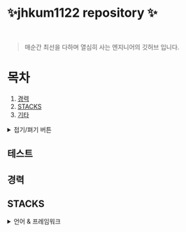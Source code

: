<!--
## Hi there 👋

## Hi there 👋
안녕하세요
-->
# ✨jhkum1122 repository ✨


<br/>

> 매순간 최선을 다하며 열심히 사는 엔지니어의 깃허브 입니다.


# 목차

1. [경력](#경력) 
2. [STACKS](#STACKS) 
3. [기타](#기타) 

<details>
  <summary>접기/펴기 버튼</summary>
  
  여기에 접혔을 때 보여질 내용을 작성하세요.
  
  - 리스트 항목 1
  - 리스트 항목 2
  - 리스트 항목 3

</details>

## 테스트

## 경력

## STACKS

<details>
  <summary>언어 & 프레임워크</summary>
  
  여기에 접혔을 때 보여질 내용을 작성하세요.
  
  - 리스트 항목 1
  - 리스트 항목 2
  - 리스트 항목 3


<details>
  <summary>인프라 & 툴</summary>
  
  여기에 접혔을 때 보여질 내용을 작성하세요.
  
  - 리스트 항목 1
  - 리스트 항목 2
  - 리스트 항목 3

</details>

## 기타


# How to Use

```
https://capsule-render.vercel.app/api?
```

Just write query parameter end of this url. Like this

Markdown:

```
![header](https://capsule-render.vercel.app/api?type=wave&color=auto&height=300&section=header&text=capsule%20render&fontSize=90)
```

HTML:

```
<img src="https://capsule-render.vercel.app/api?type=wave&color=auto&height=300&section=header&text=capsule%20render&fontSize=90" />
```

## Types

Type data makes to change Background Image.

- [wave](#wave) : default
- [egg](#egg)
- [shark](#shark)
- [slice](#slice)
- [rect](#rect)
- [soft](#soft)
- [rounded](#rounded)
- [cylinder](#cylinder)
- [waving](#waving)
- [venom](#venom)
- [transparent](#transparent)

Write `&type= ` on the URL

```
![header](https://capsule-render.vercel.app/api?type=slice)
```

## Color

Change Background Image!

- `&color=auto` : Proven random color. List are [here](https://github.com/kyechan99/capsule-render/blob/master/src/pallete.json)
- `&color=timeAuto` : Proven random color, but is decided by time.
- `&color=random` : Really random color. I don't know what colors are showing.
- `&color=gradient` : Proven random gradient. List are [here](https://github.com/kyechan99/capsule-render/blob/master/src/gradient.json)
- `&color=timeGradient` : Proven random gradient, but is decided by time.
- `&color=_hexcode` : default(#B897FF)
- `&color=_custom_gradient` : Custom gradient. If write as `&color=0:EEFF00,100:a82da8`, it will be converted to { 0%: 'EEFF00', 100%: 'a82da8' }. (e.g. [DEMO](https://capsule-render.vercel.app/api?type=rect&color=0:EEFF00,100:a82da8))

If you use `auto` mode. no need to change `fontColor`.
`auto` also change fontColor auto.

```
![header](https://capsule-render.vercel.app/api?color=auto)
```

> If you use static color. Do not write '#'

> When use `timeAuto` and `timeGradient`?
>
> Used section `header` and `footer` at the same time.

## Custom Color List

You can **customize the list of colors** that will appear randomly only for `&color=auto` and `&color=gradient`.

Write `&customColorList= ` on the URL.

- If you use `&color=auto`, look at [pallete list](https://github.com/kyechan99/capsule-render/blob/master/src/pallete.json).
- If you use `&color=gradient`, look at [gradient list](https://github.com/kyechan99/capsule-render/blob/master/src/gradient.json).

Pick the color patterns you want and remember the `idx` value.

For example, if the idx values ​​are 0, 2, and 3, write: `&customColorList=0,2,3`

If you want to make many apperances of `idx=2`, you can write them repeatedly. (e.g. `&customColorList=0,2,2,2,2,3`)

```
![header](https://capsule-render.vercel.app/api?color=gradient&customColorList=0,2,2,5,30)
```

## Theme

You can use the specified combination using `theme=`.

Even if `color` and `fontColor` are used, theme has the highest priority.

Check the list of available themes at [pallete_theme.json](https://github.com/kyechan99/capsule-render/blob/master/src/pallete_theme.json).

```
![reversal](https://capsule-render.vercel.app/api?type=rect&text=RECT&fontAlign=30&fontSize=30&desc=Use%20theme&descAlign=60&descAlignY=50&theme=radical)
```

> I'm currently adding combinations from the [Link:theme](https://github.com/anuraghazra/github-readme-stats/blob/master/themes/README.md) little by little.

## Section

Section data makes reverse Background Image.

- `&section=header` : (default)
- `&section=footer`

Write `&section= ` on the URL

```
![footer](https://capsule-render.vercel.app/api?section=footer)
```

## Reversal

Reverse the image left and right. (Color at the same time)

- `&reversal=false` : (default)
- `&reversal=true`

```
![reversal](https://capsule-render.vercel.app/api?type=slice&reversal=true&color=gradient)
```

## Height

Change Image Size. Default value is 120.

Write `&height= ` on the URL

```
![header](https://capsule-render.vercel.app/api?height=400)
```

> Do not write `px`

## Text

Input text over the Image.

Write Something `&text= `.

```
![header](https://capsule-render.vercel.app/api?text=Hello%World!)
```

> You can't use some Special Characters. Like '#', '&', '/' ...
>
> It makes confused API

> It is recommended to use `%20` (blank) and `-nl-` (new line) only

## Desc

Input desc over the Image.

Write Something `&desc= `.

```
![header](https://capsule-render.vercel.app/api?height=400&text=Hello%20World!&desc=Hello%20capsule%20render)
```

> You can't use some Special Characters. Like '#', '&', '/' ...
>
> It makes confused API

> It is recommended to use `%20` (blank) only

## Text Background

Background of Text.

Write `&textBg=true` to active.

> If you want to increase background-size,
> add `%20` between text values.
> This is because background-size depends on the length of the english-text. (%20 means spacing)

```
![header](https://capsule-render.vercel.app/api?type=rounded&color=gradient&text=%20asdf%20&height=300&fontSize=100&textBg=true)
```

## Text Animation

Make the text dynamic.

Write `&animation= `, if you want to use.

- `fadeIn` : fadeIn 1.2s
- `scaleIn` : scaleIn .8s
- `blink` : blink .6s
- `blinking` : blinking 1.6s
- `twinkling` : twinkling 4s

```
![header](https://capsule-render.vercel.app/api?text=capsule_render&animation=fadeIn)
```

## FontColor

Change text color. Default value is 000000.

Value should be Hex code with erased '#'

Write `&fontColor= ` behind **Text** query

```
![header](https://capsule-render.vercel.app/api?text=Hello%World!&fontColor=d6ace6)
```

## FontSize

Change text font size. Default value is 70.

Write `&fontSize= ` behind **Text** query

```
![header](https://capsule-render.vercel.app/api?text=Hello%World!&fontSize=40)
```

> Do not write `px`

## FontAlign

Change text horizontal-align (x). write number **between 0~100**

`&fontAlign= ` : Default value is 50. center of image

> In case there are multiple lines in `&text= ` (`-nl-`), providing multiple `&fontAlign= ` will apply different horizontal-align to each line individually.

```
![header](https://capsule-render.vercel.app/api?text=Hello%World!&fontAlign=70)
```

## FontAlignY

Change text vertical-align (y). write number **between 0~100**

`&fontAlignY= ` : Default value for one line is 50 (center of image). For multiple lines (separated by `-nl-`), default will be calculated to get lines stacked on top of each other and centered.

> In case there are multiple lines in `&text= ` (`-nl-`), providing multiple `&fontAlignY= ` will apply different vertical-align to each line individually.

```
![header](https://capsule-render.vercel.app/api?text=Hello%World!&fontAlignY=20)
```

## DescSize

Change desc font size. Default value is 20.

Write `&descSize= ` behind **desc** query

```
![header](https://capsule-render.vercel.app/api?text=Hello%World!&fontSize=40&desc=Desc&descSize=30)
```

> Do not write `px`

## DescAlign

Change desc horizontal-align (x). write number **between 0~100**

`&descAlign= ` : Default value is 50. center of image

```
![header](https://capsule-render.vercel.app/api?text=Hello%World!&fontAlign=70&desc=Desc&descAlign=20)
```

## DescAlignY

Change text vertical-align (y). write number **between 0~100**

`&descAlignY= ` : Default value is 60. center of image

```
![header](https://capsule-render.vercel.app/api?text=Hello%World!&fontAlignY=20&desc=Desc&descAlignY=40)
```

## Rotate

Usage `&rotate= `, to rotate text.

You can also use negative number.

> Recommend number arrange. ☞ `0 ~ 360`, `0 ~ -360`.

```
![header](https://capsule-render.vercel.app/api?text=Hello%World!&fontSize=20&rotate=-30)
```

## Stroke

Change text stroke.

Write `&stroke=` behind query

Value should be Hex code with erased '#'

```
![header](https://capsule-render.vercel.app/api?type=rect&height=200&text=Stroke%20Test&fontAlign=70&stroke=00FF00)
```

> Recommended to use with `strokeWidth`.
>
> When used alone, strokeWidth defaults to 1.

## Stroke-width

Change text stroke width.

Write `&strokeWidth=` behind stroke query

Value must be greater than or equal to 0.

```
![header](https://capsule-render.vercel.app/api?type=rect&height=200&text=Stroke%20Test&fontAlign=70&stroke=00FF00&strokeWidth=3)
```

> Recommended to use with `stroke`.
>
> When used alone, stroke defaults to 'B897FF'.

# Demo <a id="demo">

## Wave <a id="wave">

![wave](https://capsule-render.vercel.app/api?type=wave&color=auto&height=200&text=WAVE)

## Egg <a id="egg">

![egg](https://capsule-render.vercel.app/api?type=egg&color=auto&height=210)

## Shark <a id="shark">

![shark](https://capsule-render.vercel.app/api?type=shark&color=gradient&height=140)

## Slice <a id="slice">

![slice](https://capsule-render.vercel.app/api?type=slice&color=auto&height=200&text=SLICE&fontAlign=70&rotate=13&fontAlignY=25&desc=desc%20function%20is%20also%20rotated.&descAlign=60&descAlignY=44)

## Rect <a id="rect">

![rect](https://capsule-render.vercel.app/api?type=rect&color=gradient&text=%20%20RECT%20%20&fontAlign=30&fontSize=30&textBg=true&desc=Use%20%27textBg%27%20to%20highlight%20%27text%27&descAlign=60&descAlignY=50)

## Soft <a id="soft">

![soft](https://capsule-render.vercel.app/api?type=soft&color=auto&text=Good%20to%20use%20with%20other%20readme&fontSize=40&animation=twinkling)

## Rounded <a id="rounded">

![rounded](https://capsule-render.vercel.app/api?type=rounded&color=timeAuto&text=Rounded%20with%20stroke&fontAlignY=50&fontSize=40&height=200&stroke=000000&strokeWidth=2)

## Cylinder <a id="cylinder">

![cylinder](https://capsule-render.vercel.app/api?type=cylinder&color=auto&text=Cylinder&fontAlignY=45&fontSize=40&height=150&animation=blinking&desc=desc%20is%20also%20animated&descAlignY=70)

## Waving <a id="waving">

![waving](https://capsule-render.vercel.app/api?type=waving&height=200&text=Waving!&fontAlign=80&fontAlignY=40&color=gradient)

## Transparent <a id="transparent">

![transparent](https://capsule-render.vercel.app/api?type=transparent&fontColor=703ee5&text=Transparent&height=150&fontSize=60&desc=Only%20Use%20Text&descAlignY=75&descAlign=60)

## Venom <a id="venom">

![venom](https://capsule-render.vercel.app/api?type=venom&height=200&text=I%20am%20Venom.&fontSize=70&color=0:8871e5,100:b678c4&stroke=b678c4)

<hr/>
Here are some ideas to get you started:

- 🔭 I’m currently working on ...
- 🌱 I’m currently learning ...
- 👯 I’m looking to collaborate on ...
- 🤔 I’m looking for help with ...
- 💬 Ask me about ...
- 📫 How to reach me: ...
- 😄 Pronouns: ...
- ⚡ Fun fact: ...


<!--
**jhkum1122/jhkum1122** is a ✨ _special_ ✨ repository because its `README.md` (this file) appears on your GitHub profile.
 
<p align='center'>
    <img src="https://capsule-render.vercel.app/api?type=waving&color=auto&height=300&section=header&text=capsule%20render&fontSize=90&animation=fadeIn&fontAlignY=38&desc=Decorate%20GitHub%20Profile%20or%20any%20Repo%20like%20me!&descAlignY=51&descAlign=62"/>
</p>

<p align='center'>
  <a href="https://github.com/kyechan99/capsule-render/labels/Idea">
    <img src="https://img.shields.io/badge/IDEA%20ISSUE%20-%23F7DF1E.svg?&style=for-the-badge&&logoColor=white"/>
  </a>
  <a href="#demo">
    <img src="https://img.shields.io/badge/DEMO%20-%234FC08D.svg?&style=for-the-badge&&logoColor=white"/>
  </a>
  <a href="https://capsule-render.vercel.app/">
    <img src="https://img.shields.io/badge/Generator%20-%235c86fa.svg?&style=for-the-badge&&logoColor=white"/>
  </a>
</p> 
<p align="center"> 
  <a href="README.md">English</a> 
  ·
  <a href="/docs/README_kr.md">한국어</a> 
  .
  <a href="/docs/README_fr.md">Français</a>
  .
  <a href="/docs/README_de.md">Deutsch</a>
</p>
<br/>

> Looking for someone to translate this README.

> Supports simple [Generator](https://capsule-render.vercel.app/).
> However, we recommend reading the README for more detailed adjustments.

## Navigation

1. [How to Use](#how-to-use)
2. [Types](#types)
3. [Color](#color)
4. [Custom Color List](#custom-color-list)
5. [Section](#section)
6. [Reversal](#reversal)
7. [Height](#height)
8. [Text](#text)
9. [Desc](#desc)
10. [Text Background](#text-background)
11. [Text Animation](#text-animation)
12. [Font Color](#fontcolor)
13. [Font Size](#fontsize)
14. [Font Align - X](#fontalign)
15. [Font Align - Y](#fontaligny)
16. [Desc Size](#descsize)
17. [Desc Align - X](#descalign)
18. [Desc Align - Y](#descaligny)
19. [Rotate](#rotate)
20. [Demo](#demo)

Any of Idea -> [Idea-Issue](https://github.com/kyechan99/capsule-render/labels/Idea) or [PR](https://github.com/kyechan99/capsule-render/pulls)

# How to Use

```
https://capsule-render.vercel.app/api?
```

Just write query parameter end of this url. Like this

Markdown:

```
![header](https://capsule-render.vercel.app/api?type=wave&color=auto&height=300&section=header&text=capsule%20render&fontSize=90)
```

HTML:

```
<img src="https://capsule-render.vercel.app/api?type=wave&color=auto&height=300&section=header&text=capsule%20render&fontSize=90" />
```

## Types

Type data makes to change Background Image.

- [wave](#wave) : default
- [egg](#egg)
- [shark](#shark)
- [slice](#slice)
- [rect](#rect)
- [soft](#soft)
- [rounded](#rounded)
- [cylinder](#cylinder)
- [waving](#waving)
- [venom](#venom)
- [transparent](#transparent)

Write `&type= ` on the URL

```
![header](https://capsule-render.vercel.app/api?type=slice)
```

## Color

Change Background Image!

- `&color=auto` : Proven random color. List are [here](https://github.com/kyechan99/capsule-render/blob/master/src/pallete.json)
- `&color=timeAuto` : Proven random color, but is decided by time.
- `&color=random` : Really random color. I don't know what colors are showing.
- `&color=gradient` : Proven random gradient. List are [here](https://github.com/kyechan99/capsule-render/blob/master/src/gradient.json)
- `&color=timeGradient` : Proven random gradient, but is decided by time.
- `&color=_hexcode` : default(#B897FF)
- `&color=_custom_gradient` : Custom gradient. If write as `&color=0:EEFF00,100:a82da8`, it will be converted to { 0%: 'EEFF00', 100%: 'a82da8' }. (e.g. [DEMO](https://capsule-render.vercel.app/api?type=rect&color=0:EEFF00,100:a82da8))

If you use `auto` mode. no need to change `fontColor`.
`auto` also change fontColor auto.

```
![header](https://capsule-render.vercel.app/api?color=auto)
```

> If you use static color. Do not write '#'

> When use `timeAuto` and `timeGradient`?
>
> Used section `header` and `footer` at the same time.

## Custom Color List

You can **customize the list of colors** that will appear randomly only for `&color=auto` and `&color=gradient`.

Write `&customColorList= ` on the URL.

- If you use `&color=auto`, look at [pallete list](https://github.com/kyechan99/capsule-render/blob/master/src/pallete.json).
- If you use `&color=gradient`, look at [gradient list](https://github.com/kyechan99/capsule-render/blob/master/src/gradient.json).

Pick the color patterns you want and remember the `idx` value.

For example, if the idx values ​​are 0, 2, and 3, write: `&customColorList=0,2,3`

If you want to make many apperances of `idx=2`, you can write them repeatedly. (e.g. `&customColorList=0,2,2,2,2,3`)

```
![header](https://capsule-render.vercel.app/api?color=gradient&customColorList=0,2,2,5,30)
```

## Theme

You can use the specified combination using `theme=`.

Even if `color` and `fontColor` are used, theme has the highest priority.

Check the list of available themes at [pallete_theme.json](https://github.com/kyechan99/capsule-render/blob/master/src/pallete_theme.json).

```
![reversal](https://capsule-render.vercel.app/api?type=rect&text=RECT&fontAlign=30&fontSize=30&desc=Use%20theme&descAlign=60&descAlignY=50&theme=radical)
```

> I'm currently adding combinations from the [Link:theme](https://github.com/anuraghazra/github-readme-stats/blob/master/themes/README.md) little by little.

## Section

Section data makes reverse Background Image.

- `&section=header` : (default)
- `&section=footer`

Write `&section= ` on the URL

```
![footer](https://capsule-render.vercel.app/api?section=footer)
```

## Reversal

Reverse the image left and right. (Color at the same time)

- `&reversal=false` : (default)
- `&reversal=true`

```
![reversal](https://capsule-render.vercel.app/api?type=slice&reversal=true&color=gradient)
```

## Height

Change Image Size. Default value is 120.

Write `&height= ` on the URL

```
![header](https://capsule-render.vercel.app/api?height=400)
```

> Do not write `px`

## Text

Input text over the Image.

Write Something `&text= `.

```
![header](https://capsule-render.vercel.app/api?text=Hello%World!)
```

> You can't use some Special Characters. Like '#', '&', '/' ...
>
> It makes confused API

> It is recommended to use `%20` (blank) and `-nl-` (new line) only

## Desc

Input desc over the Image.

Write Something `&desc= `.

```
![header](https://capsule-render.vercel.app/api?height=400&text=Hello%20World!&desc=Hello%20capsule%20render)
```

> You can't use some Special Characters. Like '#', '&', '/' ...
>
> It makes confused API

> It is recommended to use `%20` (blank) only

## Text Background

Background of Text.

Write `&textBg=true` to active.

> If you want to increase background-size,
> add `%20` between text values.
> This is because background-size depends on the length of the english-text. (%20 means spacing)

```
![header](https://capsule-render.vercel.app/api?type=rounded&color=gradient&text=%20asdf%20&height=300&fontSize=100&textBg=true)
```

## Text Animation

Make the text dynamic.

Write `&animation= `, if you want to use.

- `fadeIn` : fadeIn 1.2s
- `scaleIn` : scaleIn .8s
- `blink` : blink .6s
- `blinking` : blinking 1.6s
- `twinkling` : twinkling 4s

```
![header](https://capsule-render.vercel.app/api?text=capsule_render&animation=fadeIn)
```

## FontColor

Change text color. Default value is 000000.

Value should be Hex code with erased '#'

Write `&fontColor= ` behind **Text** query

```
![header](https://capsule-render.vercel.app/api?text=Hello%World!&fontColor=d6ace6)
```

## FontSize

Change text font size. Default value is 70.

Write `&fontSize= ` behind **Text** query

```
![header](https://capsule-render.vercel.app/api?text=Hello%World!&fontSize=40)
```

> Do not write `px`

## FontAlign

Change text horizontal-align (x). write number **between 0~100**

`&fontAlign= ` : Default value is 50. center of image

> In case there are multiple lines in `&text= ` (`-nl-`), providing multiple `&fontAlign= ` will apply different horizontal-align to each line individually.

```
![header](https://capsule-render.vercel.app/api?text=Hello%World!&fontAlign=70)
```

## FontAlignY

Change text vertical-align (y). write number **between 0~100**

`&fontAlignY= ` : Default value for one line is 50 (center of image). For multiple lines (separated by `-nl-`), default will be calculated to get lines stacked on top of each other and centered.

> In case there are multiple lines in `&text= ` (`-nl-`), providing multiple `&fontAlignY= ` will apply different vertical-align to each line individually.

```
![header](https://capsule-render.vercel.app/api?text=Hello%World!&fontAlignY=20)
```

## DescSize

Change desc font size. Default value is 20.

Write `&descSize= ` behind **desc** query

```
![header](https://capsule-render.vercel.app/api?text=Hello%World!&fontSize=40&desc=Desc&descSize=30)
```

> Do not write `px`

## DescAlign

Change desc horizontal-align (x). write number **between 0~100**

`&descAlign= ` : Default value is 50. center of image

```
![header](https://capsule-render.vercel.app/api?text=Hello%World!&fontAlign=70&desc=Desc&descAlign=20)
```

## DescAlignY

Change text vertical-align (y). write number **between 0~100**

`&descAlignY= ` : Default value is 60. center of image

```
![header](https://capsule-render.vercel.app/api?text=Hello%World!&fontAlignY=20&desc=Desc&descAlignY=40)
```

## Rotate

Usage `&rotate= `, to rotate text.

You can also use negative number.

> Recommend number arrange. ☞ `0 ~ 360`, `0 ~ -360`.

```
![header](https://capsule-render.vercel.app/api?text=Hello%World!&fontSize=20&rotate=-30)
```

## Stroke

Change text stroke.

Write `&stroke=` behind query

Value should be Hex code with erased '#'

```
![header](https://capsule-render.vercel.app/api?type=rect&height=200&text=Stroke%20Test&fontAlign=70&stroke=00FF00)
```

> Recommended to use with `strokeWidth`.
>
> When used alone, strokeWidth defaults to 1.

## Stroke-width

Change text stroke width.

Write `&strokeWidth=` behind stroke query

Value must be greater than or equal to 0.

```
![header](https://capsule-render.vercel.app/api?type=rect&height=200&text=Stroke%20Test&fontAlign=70&stroke=00FF00&strokeWidth=3)
```

> Recommended to use with `stroke`.
>
> When used alone, stroke defaults to 'B897FF'.

# Demo <a id="demo">

## Wave <a id="wave">

![wave](https://capsule-render.vercel.app/api?type=wave&color=auto&height=200&text=WAVE)

## Egg <a id="egg">

![egg](https://capsule-render.vercel.app/api?type=egg&color=auto&height=210)

## Shark <a id="shark">

![shark](https://capsule-render.vercel.app/api?type=shark&color=gradient&height=140)

## Slice <a id="slice">

![slice](https://capsule-render.vercel.app/api?type=slice&color=auto&height=200&text=SLICE&fontAlign=70&rotate=13&fontAlignY=25&desc=desc%20function%20is%20also%20rotated.&descAlign=60&descAlignY=44)

## Rect <a id="rect">

![rect](https://capsule-render.vercel.app/api?type=rect&color=gradient&text=%20%20RECT%20%20&fontAlign=30&fontSize=30&textBg=true&desc=Use%20%27textBg%27%20to%20highlight%20%27text%27&descAlign=60&descAlignY=50)

## Soft <a id="soft">

![soft](https://capsule-render.vercel.app/api?type=soft&color=auto&text=Good%20to%20use%20with%20other%20readme&fontSize=40&animation=twinkling)

## Rounded <a id="rounded">

![rounded](https://capsule-render.vercel.app/api?type=rounded&color=timeAuto&text=Rounded%20with%20stroke&fontAlignY=50&fontSize=40&height=200&stroke=000000&strokeWidth=2)

## Cylinder <a id="cylinder">

![cylinder](https://capsule-render.vercel.app/api?type=cylinder&color=auto&text=Cylinder&fontAlignY=45&fontSize=40&height=150&animation=blinking&desc=desc%20is%20also%20animated&descAlignY=70)

## Waving <a id="waving">

![waving](https://capsule-render.vercel.app/api?type=waving&height=200&text=Waving!&fontAlign=80&fontAlignY=40&color=gradient)

## Transparent <a id="transparent">

![transparent](https://capsule-render.vercel.app/api?type=transparent&fontColor=703ee5&text=Transparent&height=150&fontSize=60&desc=Only%20Use%20Text&descAlignY=75&descAlign=60)

## Venom <a id="venom">

![venom](https://capsule-render.vercel.app/api?type=venom&height=200&text=I%20am%20Venom.&fontSize=70&color=0:8871e5,100:b678c4&stroke=b678c4)

<hr/>
Here are some ideas to get you started:

- 🔭 I’m currently working on ...
- 🌱 I’m currently learning ...
- 👯 I’m looking to collaborate on ...
- 🤔 I’m looking for help with ...
- 💬 Ask me about ...
- 📫 How to reach me: ...
- 😄 Pronouns: ...
- ⚡ Fun fact: ...
-->
